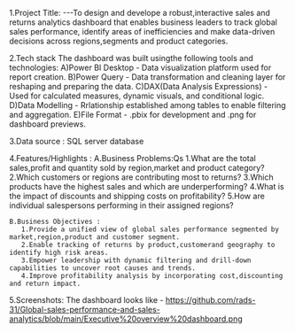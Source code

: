 1.Project Title:
---To design and develope a robust,interactive sales and returns analytics dashboard that enables business leaders to track global sales performance,
   identify areas of inefficiencies and make data-driven decisions across regions,segments and product categories.

2.Tech stack
The dashboard was built usingthe following tools and technologies:
    A)Power BI Desktop - Data visualization platform used for report creation.
    B)Power Query - Data transformation and cleaning layer for reshaping and preparing the data.
    C)DAX(Data Analysis Expressions) - Used for calculated measures, dynamic visuals, and conditional logic.
    D)Data Modelling - Rrlationship established among tables to enable filtering and aggregation.
    E)File Format - .pbix for development and .png for dashboard previews.

3.Data source : SQL server database

4.Features/Highlights :
     A.Business Problems:Qs
       1.What are the total sales,profit and quantity sold by region,market and product category?
       2.Which customers or regions are contributing most to returns?
       3.Which products have the highest sales and which are underperforming?
       4.What is the impact of discounts and shipping costs on profitability?
       5.How are individual salespersons performing in their assigned regions?
       
    B.Business Objectives :
       1.Provide a unified view of global sales performance segmented by market,region,product and customer segment.
       2.Enable tracking of returns by product,customerand geography to identify high risk areas.
       3.Empower leadership with dynamic filtering and drill-down capabilities to uncover root causes and trends.
       4.Improve profitability analysis by incorporating cost,discounting and return impact.

5.Screenshots:
   The dashboard looks like - https://github.com/rads-31/Global-sales-performance-and-sales-analytics/blob/main/Executive%20overview%20dashboard.png
   
